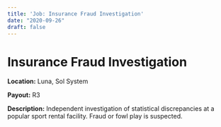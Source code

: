 ```yaml
---
title: 'Job: Insurance Fraud Investigation'
date: "2020-09-26"
draft: false
---
```



# Insurance Fraud Investigation

**Location:** Luna, Sol System

**Payout:** R3

**Description:** Independent investigation of statistical discrepancies at a popular sport rental facility. Fraud or fowl play is suspected.
